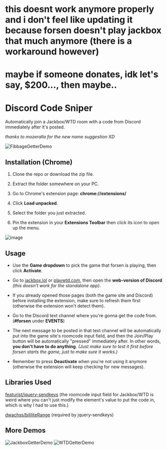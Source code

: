 # this doesnt work anymore **properly** and i don't feel like updating it because forsen doesn't play jackbox that much anymore (there is a workaround however)
# maybe if someone donates, idk let's say, $200..., then maybe..


# Discord Code Sniper
 Automatically join a Jackbox/WTD room with a code from Discord immediately after it's posted.
 
 *thanks to mozeralla for the new name suggestion XD*
 
![FibbageGetterDemo](https://user-images.githubusercontent.com/16715946/116795803-1bd68b80-ab0a-11eb-8817-d78b193e912f.gif)

## Installation (Chrome)

1. Clone the repo or download the zip file.

2. Extract the folder somewhere on your PC.

3. Go to Chrome's extension page: **chrome://extensions/**

4. Click **Load unpacked**.

5. Select the folder you just extracted.

6. Pin the extension in your **Extensions Toolbar** then click its icon to open up the menu.

![image](https://user-images.githubusercontent.com/16715946/116795936-19c0fc80-ab0b-11eb-922c-4cdbe8c309c7.png)

## Usage

- Use the **Game dropdown** to pick the game that forsen is playing, then click **Activate**.

- Go to [jackbox.lol](jackbox.lol) or [playwtd.com](playwtd.com), then open the **web-version of Discord** *(this doesn't work for the standalone app)*.

- If you already opened those pages (both the game site and Discord) before installing the extension, make sure to refresh them first (otherwise the extension won't detect them).

- Go to the Discord text channel where you're gonna get the code from. (**#forsen** under **EVENTS**)

- The next message to be posted in that text channel will be automatically put into the game site's roomcode input field, and then the Join/Play button will be automatically "pressed" immediately after.
In other words, **you don't have to do anything**. *(Just make sure to test it first before forsen starts the game, just to make sure it works.)*

- Remember to press **Deactivate** when you're not using it anymore (otherwise the extension will keep checking for new messages).

## Libraries Used

[featurist/jquery-sendkeys](https://github.com/featurist/jquery-sendkeys) (the roomcode input field for Jackbox/WTD is weird where you can't just modify the element's value to put the code in, which is why I had to use this.)

[dwachss/bililiteRange](https://github.com/dwachss/bililiteRange) (required by jquery-sendkeys)

## More Demos

![JackboxGetterDemo](https://user-images.githubusercontent.com/16715946/116795805-1d07b880-ab0a-11eb-9060-5a1f46737385.gif)
![WTDGetterDemo](https://user-images.githubusercontent.com/16715946/116795807-1e38e580-ab0a-11eb-93f8-145940302bed.gif)
